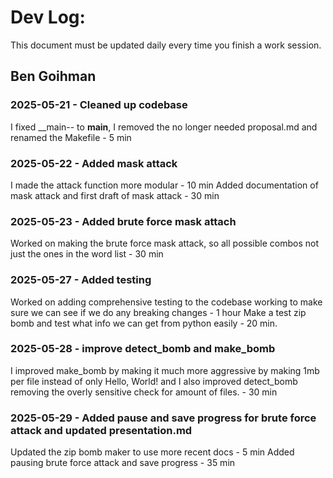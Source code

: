 # Dev Log:

This document must be updated daily every time you finish a work session.

## Ben Goihman

### 2025-05-21 - Cleaned up codebase
I fixed __main-- to __main__, I removed the no longer needed proposal.md and renamed the Makefile - 5 min
### 2025-05-22 - Added mask attack
I made the attack function more modular - 10 min
Added documentation of mask attack and first draft of mask attack - 30 min
### 2025-05-23 - Added brute force mask attach
Worked on making the brute force mask attack, so all possible combos not just the ones in the word list - 30 min
### 2025-05-27 - Added testing
Worked on adding comprehensive testing to the codebase working to make sure we can see if we do any breaking changes - 1 hour
Make a test zip bomb and test what info we can get from python easily - 20 min.
### 2025-05-28 - improve detect_bomb and make_bomb
I improved make_bomb by making it much more aggressive by making 1mb per file instead of only Hello, World! and I also improved detect_bomb removing the overly sensitive check for amount of files. - 30 min
### 2025-05-29 - Added pause and save progress for brute force attack and updated presentation.md
Updated the zip bomb maker to use more recent docs - 5 min
Added pausing brute force attack and save progress - 35 min